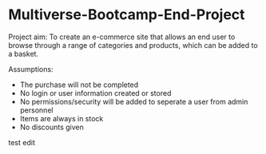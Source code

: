 # Multiverse-Bootcamp-End-Project

Project aim:
  To create an e-commerce site that allows an end user to browse through a range of categories and products, which can be added to a basket.
  
Assumptions:
  * The purchase will not be completed
  * No login or user information created or stored
  * No permissions/security will be added to seperate a user from admin personnel
  * Items are always in stock
  * No discounts given
  

test edit